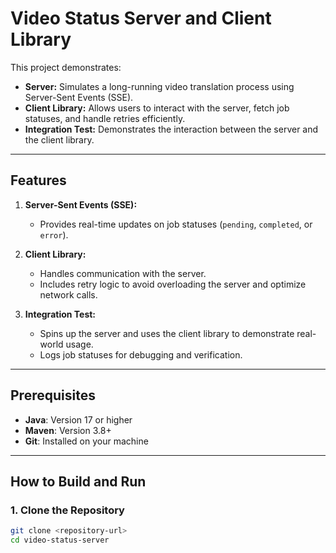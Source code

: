 # Video Status Server and Client Library

This project demonstrates:
- **Server:** Simulates a long-running video translation process using Server-Sent Events (SSE).
- **Client Library:** Allows users to interact with the server, fetch job statuses, and handle retries efficiently.
- **Integration Test:** Demonstrates the interaction between the server and the client library.

---

## Features

1. **Server-Sent Events (SSE):**
   - Provides real-time updates on job statuses (`pending`, `completed`, or `error`).

2. **Client Library:**
   - Handles communication with the server.
   - Includes retry logic to avoid overloading the server and optimize network calls.

3. **Integration Test:**
   - Spins up the server and uses the client library to demonstrate real-world usage.
   - Logs job statuses for debugging and verification.

---

## Prerequisites

- **Java**: Version 17 or higher
- **Maven**: Version 3.8+
- **Git**: Installed on your machine

---

## How to Build and Run

### 1. Clone the Repository

```bash
git clone <repository-url>
cd video-status-server
